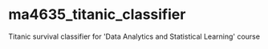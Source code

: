# ma4635_titanic_classifier
Titanic survival classifier for 'Data Analytics and Statistical Learning' course
